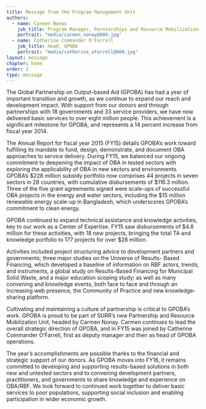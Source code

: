 ```yaml
---
title: Message from the Program Management Unit
authors:
  - name: Carmen Nonay
    job_title: Program Manager, Parnterships and Resource Mobilization, GPSURR
    portrait: "media/carmen_nonay@600.jpg"
  - name: Catherine Commander O'Farrell
    job_title: Head, GPOBA
    portrait: "media/catherine_ofarrell@600.jpg"
layout: message
chapter: home
order: 2
type: message
---
```


The Global Partnership on Output-based Aid (GPOBA) has had a year of important transition and growth, as we continue to expand our reach and development impact. With support from our donors and through partnerships with 18 governments and 33 service providers, we have now delivered basic services to over eight million people. This achievement is a significant milestone for GPOBA, and represents a 14 percent increase from fiscal year 2014.

The Annual Report for fiscal year 2015 (FY15) details GPOBA’s work toward fulfilling its mandate to fund, design, demonstrate, and document OBA approaches to service delivery. During FY15, we balanced our ongoing commitment to deepening the impact of OBA in tested sectors with exploring the applicability of OBA in new sectors and environments. GPOBA’s $228 million subsidy portfolio now comprises 44 projects in seven sectors in 28 countries, with cumulative disbursements of $116.3 million. Three of the five grant agreements signed were scale-ups of successful OBA projects in the energy and water sectors, including the $15 million renewable energy scale-up in Bangladesh, which underscores GPOBA’s commitment to clean energy.

GPOBA continued to expand technical assistance and knowledge activities, key to our work as a Center of Expertise. FY15 saw disbursements of $4.8 million for these activities, with 18 new projects, bringing the total TA and knowledge portfolio to 177 projects for over $28 million.

Activities included project structuring advice to development partners and governments; three major studies on the Universe of Results- Based Financing, which developed a baseline of information on RBF actors, trends, and instruments, a global study on Results-Based Financing for Municipal Solid Waste, and a major education scoping study; as well as many convening and knowledge events, both face to face and through an increasing web presence, the Community of Practice and new knowledge-sharing platform.

Cultivating and maintaining a culture of partnership is critical to GPOBA’s work. GPOBA is proud to be part of SURR’s new Partnership and Resource Mobilization Unit, headed by Carmen Nonay. Carmen continues to lead the overall strategic direction of GPOBA, and in FY15 was joined by Catherine Commander O’Farrell, first as deputy manager and then as head of GPOBA operations.

The year’s accomplishments are possible thanks to the financial and strategic support of our donors. As GPOBA moves into FY16, it remains committed to developing and supporting results-based solutions in both new and untested sectors and to convening development partners, practitioners, and governments to share knowledge and experience on OBA/RBF. We look forward to continued work together to deliver basic services to poor populations, supporting social inclusion and enabling participation in wider economic growth.
